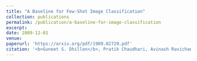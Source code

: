 ```yaml
---
title: "A Baseline for Few-Shot Image Classification"
collection: publications
permalink: /publication/a-baseline-for-image-classification
excerpt:
date: 2009-12-01
venue:
paperurl: 'https://arxiv.org/pdf/1909.02729.pdf'
citation: '<b>Guneet S. Dhillon</b>, Pratik Chaudhari, Avinash Ravichandran, Stefano Soatto (2019)<br><b>A Baseline for Few-Shot Image Classification<\b><br><i>Short version in Proceedings of the Workshop on Meta-Learning, Conference on Neural Information Processing Systems (NeurIPS), 2019</i>'
---
```

